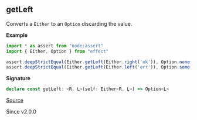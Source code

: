 ## getLeft

Converts a `Either` to an `Option` discarding the value.

**Example**

```ts
import * as assert from "node:assert"
import { Either, Option } from "effect"

assert.deepStrictEqual(Either.getLeft(Either.right('ok')), Option.none())
assert.deepStrictEqual(Either.getLeft(Either.left('err')), Option.some('err'))
```

**Signature**

```ts
declare const getLeft: <R, L>(self: Either<R, L>) => Option<L>
```

[Source](https://github.com/Effect-TS/effect/tree/main/packages/effect/src/Either.ts#L306)

Since v2.0.0